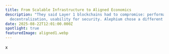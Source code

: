 ```yaml
---
title: From Scalable Infrastructure to Aligned Economics
description: "They said Layer 1 blockchains had to compromise: performance for
  decentralization, usability for security. Alephium chose a different path."
date: 2025-08-22T12:01:00.000Z
spotlight: true
featuredImage: aligned1.webp
---
```

x
